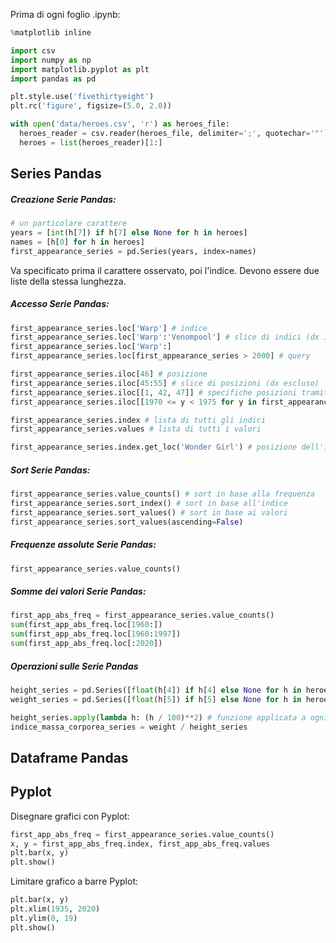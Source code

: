 Prima di ogni foglio .ipynb:

  ```python
  %matplotlib inline

  import csv
  import numpy as np
  import matplotlib.pyplot as plt
  import pandas as pd

  plt.style.use('fivethirtyeight')
  plt.rc('figure', figsize=(5.0, 2.0))

  with open('data/heroes.csv', 'r') as heroes_file:
    heroes_reader = csv.reader(heroes_file, delimiter=';', quotechar='"')
    heroes = list(heroes_reader)[1:]
  ```

## Series Pandas

##### Creazione Serie Pandas:

  ```python
  # un particolare carattere
  years = [int(h[7]) if h[7] else None for h in heroes]
  names = [h[0] for h in heroes]
  first_appearance_series = pd.Series(years, index=names)
  ```

  Va specificato prima il carattere osservato, poi l'indice. Devono essere due liste della stessa lunghezza.

##### Accesso Serie Pandas:

  ```python
  first_appearance_series.loc['Warp'] # indice
  first_appearance_series.loc['Warp':'Venompool'] # slice di indici (dx incluso)
  first_appearance_series.loc['Warp':]
  first_appearance_series.loc[first_appearance_series > 2000] # query

  first_appearance_series.iloc[46] # posizione
  first_appearance_series.iloc[45:55] # slice di posizioni (dx escluso)
  first_appearance_series.iloc[[1, 42, 47]] # specifiche posizioni tramite lista
  first_appearance_series.iloc[[1970 <= y < 1975 for y in first_appearance_series]] # list comprehension sulla serie

  first_appearance_series.index # lista di tutti gli indici
  first_appearance_series.values # lista di tutti i valori

  first_appearance_series.index.get_loc('Wonder Girl') # posizione dell'indice nella serie
  ```

##### Sort Serie Pandas:

  ```python
  first_appearance_series.value_counts() # sort in base alla frequenza
  first_appearance_series.sort_index() # sort in base all'indice
  first_appearance_series.sort_values() # sort in base ai valori
  first_appearance_series.sort_values(ascending=False)

  ```

##### Frequenze assolute Serie Pandas:

  ```python
  first_appearance_series.value_counts()
  ```

##### Somme dei valori Serie Pandas:

  ```python
  first_app_abs_freq = first_appearance_series.value_counts()
  sum(first_app_abs_freq.loc[1960:])
  sum(first_app_abs_freq.loc[1960:1997])
  sum(first_app_abs_freq.loc[:2020])
  ```

##### Operazioni sulle Serie Pandas

  ```python
  height_series = pd.Series([float(h[4]) if h[4] else None for h in heroes], index=names)
  weight_series = pd.Series([float(h[5]) if h[5] else None for h in heroes], index=names)

  height_series.apply(lambda h: (h / 100)**2) # funzione applicata a ogni valore
  indice_massa_corporea_series = weight / height_series
  ```

## Dataframe Pandas









## Pyplot

Disegnare grafici con Pyplot:

  ```python
  first_app_abs_freq = first_appearance_series.value_counts()
  x, y = first_app_abs_freq.index, first_app_abs_freq.values
  plt.bar(x, y)
  plt.show()
  ```

Limitare grafico a barre Pyplot:

  ```python
  plt.bar(x, y)
  plt.xlim(1935, 2020)
  plt.ylim(0, 19)
  plt.show()
  ```
